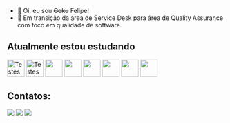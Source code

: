 - 👋 Oi, eu sou <s>Goku</s> Felipe!
- 👀 Em transição da área de Service Desk para área de Quality Assurance com foco em qualidade de software.


## Atualmente estou estudando

<img src="https://img.icons8.com/ios-filled/50/000000/inspection.png" width="40" height="40" alt="Testes Manuais"/> <img src="https://img.icons8.com/ios-filled/50/000000/robot-2.png" width="40" height="40" alt="Testes Automatizados"/>
 <img src="https://cdn.jsdelivr.net/gh/devicons/devicon/icons/cypressio/cypressio-original.svg" width="40" height="40"/> <img src="https://cdn.jsdelivr.net/gh/devicons/devicon/icons/selenium/selenium-original.svg" width="40" height="40"/> <img src="https://cdn.jsdelivr.net/gh/devicons/devicon/icons/java/java-original.svg" width="40" height="40"/> <img src="https://cdn.jsdelivr.net/gh/devicons/devicon/icons/git/git-original.svg" width="40" height="40"/> <img src="https://cdn.jsdelivr.net/gh/devicons/devicon/icons/mysql/mysql-original-wordmark.svg" width="40" height="40"/> <img src="https://cdn.jsdelivr.net/gh/devicons/devicon/icons/postgresql/postgresql-original-wordmark.svg" width="40" height="40"/>
          
          
          



## Contatos:

<div>
<a href="https://instagram.com/feelsiqueira" target="_blank"><img src="https://img.shields.io/badge/-Instagram-%23E4405F?style=for-the-badge&logo=instagram&logoColor=white" target="_blank"></a>
<a href = "mailto:felip3sp@hotmail.com"><img src="https://img.shields.io/badge/Gmail-D14836?style=for-the-badge&logo=gmail&logoColor=white" target="_blank"></a>
<a href="https://www.linkedin.com/in/felip3siqueira" target="_blank"><img src="https://img.shields.io/badge/-LinkedIn-%230077B5?style=for-the-badge&logo=linkedin&logoColor=white" target="_blank"></a>   
</div>



<div style="display: none;">
<a href="https://github.com/felip3sp">
<img height="180em" src="https://github-readme-stats.vercel.app/api/top-langs/?username=felip3sp&layout=compact&langs_count=7&theme=dracula"/>
<img height="180em" src="https://github-readme-stats.vercel.app/api?username=felip3sp&show_icons=true&theme=dracula&include_all_commits=true&count_private=true"/>
</div>
